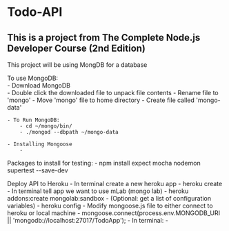 # Todo-API  

## This is a project from The Complete Node.js Developer Course (2nd Edition)  

This project will be using MongDB for a database  

To use MongoDB:  
    - Download MongoDB  
    - Double click the downloaded file to unpack file contents
    - Rename file to 'mongo'
    - Move 'mongo' file to home directory
    - Create file called 'mongo-data'
    
    - To Run MongoDB:
        - cd ~/mongo/bin/
        - ./mongod --dbpath ~/mongo-data

    - Installing Mongoose
        - 

Packages to install for testing:
    - npm install expect mocha nodemon supertest --save-dev

Deploy API to Heroku
    - In terminal create a new heroku app
        - heroku create
    - In terminal tell app we want to use mLab  (mongo lab)
        - heroku addons:create mongolab:sandbox
    - (Optional: get a list of configuration variables)
        - heroku config
    - Modify mongoose.js file to either connect to heroku or local machine
        - mongoose.connect(process.env.MONGODB_URI || 'mongodb://localhost:27017/TodoApp');
    - In terminal:
        - 

